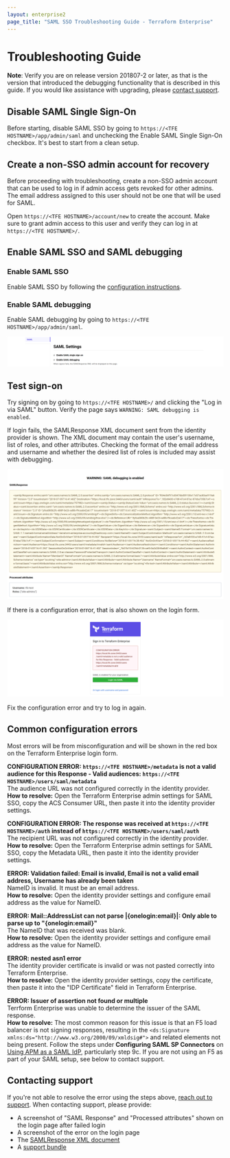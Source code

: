 ```yaml
---
layout: enterprise2
page_title: "SAML SSO Troubleshooting Guide - Terraform Enterprise"
---
```


# Troubleshooting Guide

**Note**: Verify you are on release version 201807-2 or later, as that is the version that introduced the debugging functionality that is described in this guide. If you would like assistance with upgrading, please [contact support](/docs/enterprise/private/faq.html#support-for-private-terraform-enterprise).

## Disable SAML Single Sign-On

Before starting, disable SAML SSO by going to `https://<TFE HOSTNAME>/app/admin/saml` and unchecking the Enable SAML Single Sign-On checkbox. It's best to start from a clean setup.

## Create a non-SSO admin account for recovery

Before proceeding with troubleshooting, create a non-SSO admin account that can be used to log in if admin access gets revoked for other admins. The email address assigned to this user should not be one that will be used for SAML.

Open `https://<TFE HOSTNAME>/account/new` to create the account. Make sure to grant admin access to this user and verify they can log in at `https://<TFE HOSTNAME>/`.

## Enable SAML SSO and SAML debugging

### Enable SAML SSO

Enable SAML SSO by following the [configuration instructions](/docs/enterprise/saml/configuration.html).

### Enable SAML debugging

Enable SAML debugging by going to `https://<TFE HOSTNAME>/app/admin/saml`.

![image](./images/saml-sso-enable.png)

## Test sign-on

Try signing on by going to `https://<TFE HOSTNAME>/` and clicking the "Log in via SAML" button. Verify the page says `WARNING: SAML debugging is enabled`.

If login fails, the SAMLResponse XML document sent from the identity provider is shown. The XML document may contain the user's username, list of roles, and other attributes. Checking the format of the email address and username and whether the desired list of roles is included may assist with debugging.

![image](./images/saml-response.png)

If there is a configuration error, that is also shown on the login form.

![image](./images/saml-error.png)

Fix the configuration error and try to log in again.

## Common configuration errors

Most errors will be from misconfiguration and will be shown in the red box on the Terraform Enterprise login form.

**CONFIGURATION ERROR: `https://<TFE HOSTNAME>/metadata` is not a valid audience for this Response - Valid audiences: `https://<TFE HOSTNAME>/users/saml/metadata`**<br />
The audience URL was not configured correctly in the identity provider.<br />
**How to resolve:** Open the Terraform Enterprise admin settings for SAML SSO, copy the ACS Consumer URL, then paste it into the identity provider settings.

**CONFIGURATION ERROR: The response was received at `https://<TFE HOSTNAME>/auth` instead of `https://<TFE HOSTNAME>/users/saml/auth`**<br />
The recipient URL was not configured correctly in the identity provider.<br />
**How to resolve:** Open the Terraform Enterprise admin settings for SAML SSO, copy the Metadata URL, then paste it into the identity provider settings.

**ERROR: Validation failed: Email is invalid, Email is not a valid email address, Username has already been taken**<br />
NameID is invalid. It must be an email address.<br />
**How to resolve:** Open the identity provider settings and configure email address as the value for NameID.

**ERROR: Mail::AddressList can not parse |{onelogin:email}|: Only able to parse up to "{onelogin:email}"**<br />
The NameID that was received was blank.<br />
**How to resolve:** Open the identity provider settings and configure email address as the value for NameID.

**ERROR: nested asn1 error**<br />
The identity provider certificate is invalid or was not pasted correctly into Terraform Enterprise.<br />
**How to resolve:** Open the identity provider settings, copy the certificate, then paste it into the "IDP Certificate" field in Terraform Enterprise.

**ERROR: Issuer of assertion not found or multiple**<br />
Terrform Enterprise was unable to determine the issuer of the SAML response.<br />
**How to resolve:** The most common reason for this issue is that an F5 load balancer is not signing responses, resulting in the `<ds:Signature xmlns:ds="http://www.w3.org/2000/09/xmldsig#">` and related elements not being present. Follow the steps under **Configuring SAML SP Connectors** on [Using APM as a SAML IdP](https://support.f5.com/kb/en-us/products/big-ip_apm/manuals/product/apm-authentication-single-sign-on-12-1-0/29.html), particularly step 9c. If you are not using an F5 as part of your SAML setup, see below to contact support.


## Contacting support

If you're not able to resolve the error using the steps above, [reach out to support](/docs/enterprise/private/faq.html#support-for-private-terraform-enterprise). When contacting support, please provide:

  * A screenshot of "SAML Response" and "Processed attributes" shown on the login page after failed login
  * A screenshot of the error on the login page
  * The [SAMLResponse XML document](./identity-provider-configuration.html#example-samlresponse)
  * A [support bundle](/docs/enterprise/private/faq.html#diagnostics)
